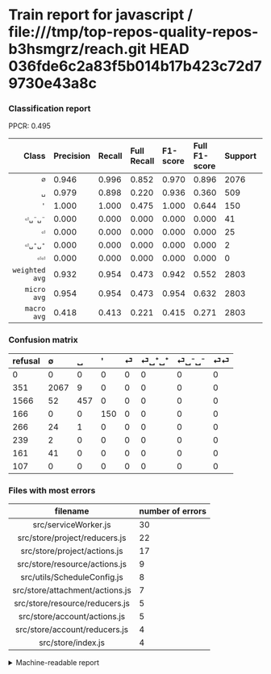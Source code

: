 # Train report for javascript / file:///tmp/top-repos-quality-repos-b3hsmgrz/reach.git HEAD 036fde6c2a83f5b014b17b423c72d79730e43a8c

### Classification report

PPCR: 0.495

| Class | Precision | Recall | Full Recall | F1-score | Full F1-score | Support | Full Support | PPCR |
|------:|:----------|:-------|:------------|:---------|:---------|:--------|:-------------|:-----|
| `∅` | 0.946| 0.996| 0.852| 0.970| 0.896| 2076| 2427| 0.855 |
| `␣` | 0.979| 0.898| 0.220| 0.936| 0.360| 509| 2075| 0.245 |
| `'` | 1.000| 1.000| 0.475| 1.000| 0.644| 150| 316| 0.475 |
| `⏎␣⁻␣⁻` | 0.000| 0.000| 0.000| 0.000| 0.000| 41| 202| 0.203 |
| `⏎` | 0.000| 0.000| 0.000| 0.000| 0.000| 25| 291| 0.086 |
| `⏎␣⁺␣⁺` | 0.000| 0.000| 0.000| 0.000| 0.000| 2| 241| 0.008 |
| `⏎⏎` | 0.000| 0.000| 0.000| 0.000| 0.000| 0| 107| 0.000 |
| `weighted avg` | 0.932| 0.954| 0.473| 0.942| 0.552| 2803| 5659| 0.495 |
| `micro avg` | 0.954| 0.954| 0.473| 0.954| 0.632| 2803| 5659| 0.495 |
| `macro avg` | 0.418| 0.413| 0.221| 0.415| 0.271| 2803| 5659| 0.495 |

### Confusion matrix

|refusal|  ∅| ␣| '| ⏎| ⏎␣⁺␣⁺| ⏎␣⁻␣⁻| ⏎⏎| 
|:---|:---|:---|:---|:---|:---|:---|:---|
|0 |0 |0 |0 |0 |0 |0 |0 |
|351 |2067 |9 |0 |0 |0 |0 |0 |
|1566 |52 |457 |0 |0 |0 |0 |0 |
|166 |0 |0 |150 |0 |0 |0 |0 |
|266 |24 |1 |0 |0 |0 |0 |0 |
|239 |2 |0 |0 |0 |0 |0 |0 |
|161 |41 |0 |0 |0 |0 |0 |0 |
|107 |0 |0 |0 |0 |0 |0 |0 |

### Files with most errors

| filename | number of errors|
|:----:|:-----|
| src/serviceWorker.js | 30 |
| src/store/project/reducers.js | 22 |
| src/store/project/actions.js | 17 |
| src/store/resource/actions.js | 9 |
| src/utils/ScheduleConfig.js | 8 |
| src/store/attachment/actions.js | 7 |
| src/store/resource/reducers.js | 5 |
| src/store/account/actions.js | 5 |
| src/store/account/reducers.js | 4 |
| src/store/index.js | 4 |

<details>
    <summary>Machine-readable report</summary>
```json
{
  "cl_report": {"\u0027": {"f1-score": 1.0, "precision": 1.0, "recall": 1.0, "support": 150}, "macro avg": {"f1-score": 0.41520608020115674, "precision": 0.41773562790213425, "recall": 0.4133576628125613, "support": 2803}, "micro avg": {"f1-score": 0.953977880841955, "precision": 0.953977880841955, "recall": 0.953977880841955, "support": 2803}, "weighted avg": {"f1-score": 0.9419613950303587, "precision": 0.9315336241627559, "recall": 0.953977880841955, "support": 2803}, "\u2205": {"f1-score": 0.9699671515720318, "precision": 0.9455626715462031, "recall": 0.9956647398843931, "support": 2076}, "\u23ce": {"f1-score": 0.0, "precision": 0.0, "recall": 0.0, "support": 25}, "\u23ce\u23ce": {"f1-score": 0.0, "precision": 0.0, "recall": 0.0, "support": 0}, "\u23ce\u2423\u207a\u2423\u207a": {"f1-score": 0.0, "precision": 0.0, "recall": 0.0, "support": 2}, "\u23ce\u2423\u207b\u2423\u207b": {"f1-score": 0.0, "precision": 0.0, "recall": 0.0, "support": 41}, "\u2423": {"f1-score": 0.9364754098360655, "precision": 0.9785867237687366, "recall": 0.8978388998035364, "support": 509}},
  "cl_report_full": {"\u0027": {"f1-score": 0.6437768240343348, "precision": 1.0, "recall": 0.47468354430379744, "support": 316}, "macro avg": {"f1-score": 0.2713570348055772, "precision": 0.41773562790213425, "recall": 0.22094189071177966, "support": 5659}, "micro avg": {"f1-score": 0.632001890805956, "precision": 0.953977880841955, "recall": 0.47252164693408727, "support": 5659}, "weighted avg": {"f1-score": 0.5521305671064513, "precision": 0.8201887357594563, "recall": 0.47252164693408727, "support": 5659}, "\u2205": {"f1-score": 0.8961630175590722, "precision": 0.9455626715462031, "recall": 0.8516687268232386, "support": 2427}, "\u23ce": {"f1-score": 0.0, "precision": 0.0, "recall": 0.0, "support": 291}, "\u23ce\u23ce": {"f1-score": 0.0, "precision": 0.0, "recall": 0.0, "support": 107}, "\u23ce\u2423\u207a\u2423\u207a": {"f1-score": 0.0, "precision": 0.0, "recall": 0.0, "support": 241}, "\u23ce\u2423\u207b\u2423\u207b": {"f1-score": 0.0, "precision": 0.0, "recall": 0.0, "support": 202}, "\u2423": {"f1-score": 0.3595594020456334, "precision": 0.9785867237687366, "recall": 0.2202409638554217, "support": 2075}},
  "ppcr": 0.4953171938505036
}
```
</details>
